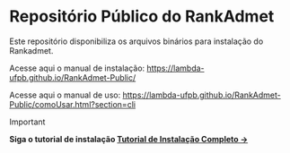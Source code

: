 # Repositório Público do RankAdmet

Este repositório disponibiliza os arquivos binários para instalação do Rankadmet.

Acesse aqui o manual de instalação: https://lambda-ufpb.github.io/RankAdmet-Public/

Acesse aqui o manual de uso: https://lambda-ufpb.github.io/RankAdmet-Public/comoUsar.html?section=cli

> [!IMPORTANT]
> **Siga o tutorial de instalação [Tutorial de Instalação Completo &rarr;](Installation_tutorial.md)**
